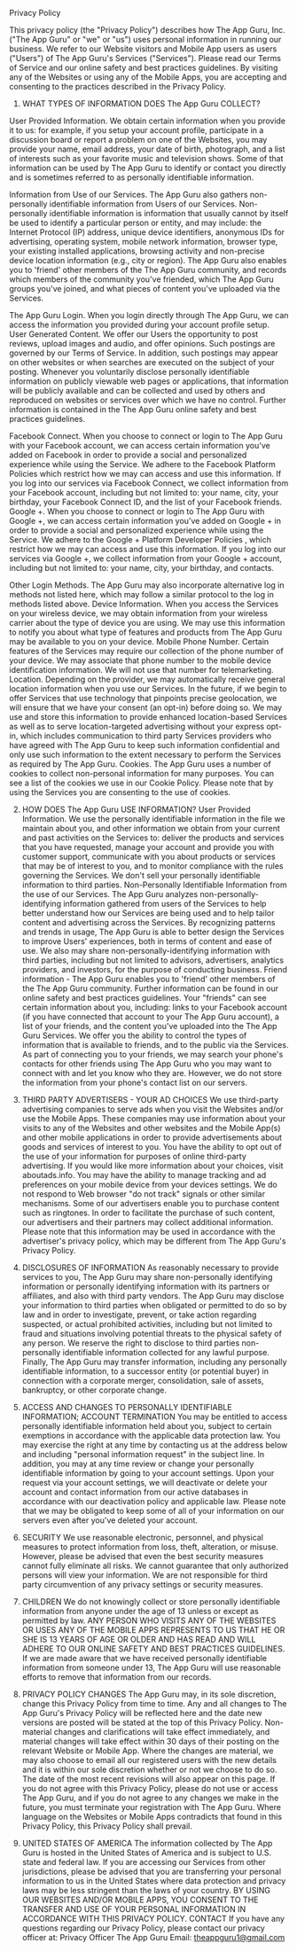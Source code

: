 
Privacy Policy

This privacy policy (the "Privacy Policy") describes how The App Guru, Inc. ("The App Guru" or "we" or "us") uses personal information in running our business. We refer to our Website visitors and Mobile App users as users ("Users") of The App Guru's Services ("Services"). Please read our Terms of Service and our online safety and best practices guidelines. By visiting any of the Websites or using any of the Mobile Apps, you are accepting and consenting to the practices described in the Privacy Policy.

1. WHAT TYPES OF INFORMATION DOES The App Guru COLLECT?

User Provided Information. We obtain certain information when you provide it to us: for example, if you setup your account profile, participate in a discussion board or report a problem on one of the Websites, you may provide your name, email address, your date of birth, photograph, and a list of interests such as your favorite music and television shows. Some of that information can be used by The App Guru to identify or contact you directly and is sometimes referred to as personally identifiable information.

Information from Use of our Services. The App Guru also gathers non-personally identifiable information from Users of our Services. Non-personally identifiable information is information that usually cannot by itself be used to identify a particular person or entity, and may include: the Internet Protocol (IP) address, unique device identifiers, anonymous IDs for advertising, operating system, mobile network information, browser type, your existing installed applications, browsing activity and non-precise device location information (e.g., city or region). The App Guru also enables you to 'friend' other members of the The App Guru community, and records which members of the community you've friended, which The App Guru groups you've joined, and what pieces of content you've uploaded via the Services.

The App Guru Login.
When you login directly through The App Guru, we can access the information you provided during your account profile setup.
User Generated Content.  We offer our Users the opportunity to post reviews, upload images and audio, and offer opinions. Such postings are governed by our Terms of Service. In addition, such postings may appear on other websites or when searches are executed on the subject of your posting. Whenever you voluntarily disclose personally identifiable information on publicly viewable web pages or applications, that information will be publicly available and can be collected and used by others and reproduced on websites or services over which we have no control. Further information is contained in the The App Guru online safety and best practices guidelines.

Facebook Connect. 
When you choose to connect or login to The App Guru with your Facebook account, we can access certain information you've added on Facebook in order to provide a social and personalized experience while using the Service. We adhere to the Facebook Platform Policies which restrict how we may can access and use this information. If you log into our services via Facebook Connect, we collect information from your Facebook account, including but not limited to: your name, city, your birthday, your Facebook Connect ID, and the list of your Facebook friends.
Google +. When you choose to connect or login to The App Guru with Google +, we can access certain information you've added on Google + in order to provide a social and personalized experience while using the Service. We adhere to the Google + Platform Developer Policies , which restrict how we may can access and use this information. If you log into our services via Google +, we collect information from your Google + account, including but not limited to: your name, city, your birthday, and contacts.

Other Login Methods. The App Guru may also incorporate alternative log in methods not listed here, which may follow a similar protocol to the log in methods listed above.
Device Information. When you access the Services on your wireless device, we may obtain information from your wireless carrier about the type of device you are using. We may use this information to notify you about what type of features and products from The App Guru may be available to you on your device.
Mobile Phone Number. Certain features of the Services may require our collection of the phone number of your device. We may associate that phone number to the mobile device identification information. We will not use that number for telemarketing.
Location. Depending on the provider, we may automatically receive general location information when you use our Services. In the future, if we begin to offer Services that use technology that pinpoints precise geolocation, we will ensure that we have your consent (an opt-in) before doing so. We may use and store this information to provide enhanced location-based Services as well as to serve location-targeted advertising without your express opt-in, which includes communication to third party Services providers who have agreed with The App Guru to keep such information confidential and only use such information to the extent necessary to perform the Services as required by The App Guru.
Cookies. The App Guru uses a number of cookies to collect non-personal information for many purposes. You can see a list of the cookies we use in our Cookie Policy. Please note that by using the Services you are consenting to the use of cookies.


2. HOW DOES The App Guru USE INFORMATION?
User Provided Information. We use the personally identifiable information in the file we maintain about you, and other information we obtain from your current and past activities on the Services to: deliver the products and services that you have requested, manage your account and provide you with customer support, communicate with you about products or services that may be of interest to you, and to monitor compliance with the rules governing the Services. We don't sell your personally identifiable information to third parties.
Non-Personally Identifiable Information from the use of our Services. The App Guru analyzes non-personally-identifying information gathered from users of the Services to help better understand how our Services are being used and to help tailor content and advertising across the Services. By recognizing patterns and trends in usage, The App Guru is able to better design the Services to improve Users' experiences, both in terms of content and ease of use. We also may share non-personally-identifying information with third parties, including but not limited to advisors, advertisers, analytics providers, and investors, for the purpose of conducting business.
Friend information - The App Guru enables you to 'friend' other members of the The App Guru community. Further information can be found in our online safety and best practices guidelines. Your "friends" can see certain information about you, including: links to your Facebook account (if you have connected that account to your The App Guru account), a list of your friends, and the content you've uploaded into the The App Guru Services. We offer you the ability to control the types of information that is available to friends, and to the public via the Services. As part of connecting you to your friends, we may search your phone's contacts for other friends using The App Guru who you may want to connect with and let you know who they are. However, we do not store the information from your phone's contact list on our servers.


3. THIRD PARTY ADVERTISERS - YOUR AD CHOICES
We use third-party advertising companies to serve ads when you visit the Websites and/or use the Mobile Apps. These companies may use information about your visits to any of the Websites and other websites and the Mobile App(s) and other mobile applications in order to provide advertisements about goods and services of interest to you. You have the ability to opt out of the use of your information for purposes of online third-party advertising. If you would like more information about your choices, visit aboutads.info. You may have the ability to manage tracking and ad preferences on your mobile device from your devices settings. We do not respond to Web browser "do not track" signals or other similar mechanisms.
Some of our advertisers enable you to purchase content such as ringtones. In order to facilitate the purchase of such content, our advertisers and their partners may collect additional information. Please note that this information may be used in accordance with the advertiser's privacy policy, which may be different from The App Guru's Privacy Policy.


4. DISCLOSURES OF INFORMATION
As reasonably necessary to provide services to you, The App Guru may share non-personally identifying information or personally identifying information with its partners or affiliates, and also with third party vendors.
The App Guru may disclose your information to third parties when obligated or permitted to do so by law and in order to investigate, prevent, or take action regarding suspected, or actual prohibited activities, including but not limited to fraud and situations involving potential threats to the physical safety of any person. We reserve the right to disclose to third parties non-personally identifiable information collected for any lawful purpose.
Finally, The App Guru may transfer information, including any personally identifiable information, to a successor entity (or potential buyer) in connection with a corporate merger, consolidation, sale of assets, bankruptcy, or other corporate change.


5. ACCESS AND CHANGES TO PERSONALLY IDENTIFIABLE INFORMATION; ACCOUNT TERMINATION
You may be entitled to access personally identifiable information held about you, subject to certain exemptions in accordance with the applicable data protection law. You may exercise the right at any time by contacting us at the address below and including "personal information request" in the subject line.
In addition, you may at any time review or change your personally identifiable information by going to your account settings. Upon your request via your account settings, we will deactivate or delete your account and contact information from our active databases in accordance with our deactivation policy and applicable law. Please note that we may be obligated to keep some of all of your information on our servers even after you've deleted your account.

6. SECURITY
We use reasonable electronic, personnel, and physical measures to protect information from loss, theft, alteration, or misuse. However, please be advised that even the best security measures cannot fully eliminate all risks. We cannot guarantee that only authorized persons will view your information. We are not responsible for third party circumvention of any privacy settings or security measures.

7. CHILDREN
We do not knowingly collect or store personally identifiable information from anyone under the age of 13 unless or except as permitted by law. ANY PERSON WHO VISITS ANY OF THE WEBSITES OR USES ANY OF THE MOBILE APPS REPRESENTS TO US THAT HE OR SHE IS 13 YEARS OF AGE OR OLDER AND HAS READ AND WILL ADHERE TO OUR ONLINE SAFETY AND BEST PRACTICES GUIDELINES. If we are made aware that we have received personally identifiable information from someone under 13, The App Guru will use reasonable efforts to remove that information from our records.

8. PRIVACY POLICY CHANGES
The App Guru may, in its sole discretion, change this Privacy Policy from time to time. Any and all changes to The App Guru's Privacy Policy will be reflected here and the date new versions are posted will be stated at the top of this Privacy Policy. Non-material changes and clarifications will take effect immediately, and material changes will take effect within 30 days of their posting on the relevant Website or Mobile App. Where the changes are material, we may also choose to email all our registered users with the new details and it is within our sole discretion whether or not we choose to do so. The date of the most recent revisions will also appear on this page. If you do not agree with this Privacy Policy, please do not use or access The App Guru, and if you do not agree to any changes we make in the future, you must terminate your registration with The App Guru.
Where language on the Websites or Mobile Apps contradicts that found in this Privacy Policy, this Privacy Policy shall prevail.
9. UNITED STATES OF AMERICA
The information collected by The App Guru is hosted in the United States of America and is subject to U.S. state and federal law. If you are accessing our Services from other jurisdictions, please be advised that you are transferring your personal information to us in the United States where data protection and privacy laws may be less stringent than the laws of your country. BY USING OUR WEBSITES AND/OR MOBILE APPS, YOU CONSENT TO THE TRANSFER AND USE OF YOUR PERSONAL INFORMATION IN ACCORDANCE WITH THIS PRIVACY POLICY.
CONTACT
If you have any questions regarding our Privacy Policy, please contact our privacy officer at:
Privacy Officer
The App Guru
Email: theappguru1@gmail.com


